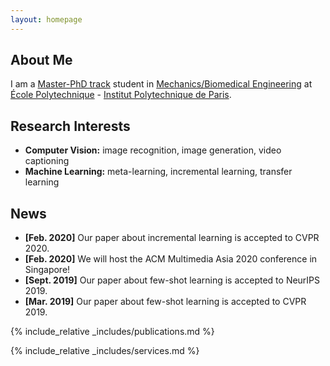```yaml
---
layout: homepage
---
```


## About Me

I am a [Master-PhD track](https://www.ip-paris.fr/en/education/phd-track) student in [Mechanics/Biomedical Engineering](https://www.ip-paris.fr/en/education/phd-track/phd-track-bioengineering-and-quantitative-life-sciences) at [École Polytechnique](https://www.polytechnique.edu/) - [Institut Polytechnique de Paris](https://www.ip-paris.fr/en).

## Research Interests

- **Computer Vision:** image recognition, image generation, video captioning
- **Machine Learning:** meta-learning, incremental learning, transfer learning

## News

- **[Feb. 2020]** Our paper about incremental learning is accepted to CVPR 2020.
- **[Feb. 2020]** We will host the ACM Multimedia Asia 2020 conference in Singapore!
- **[Sept. 2019]** Our paper about few-shot learning is accepted to NeurIPS 2019.
- **[Mar. 2019]** Our paper about few-shot learning is accepted to CVPR 2019.

{% include_relative _includes/publications.md %}

{% include_relative _includes/services.md %}
